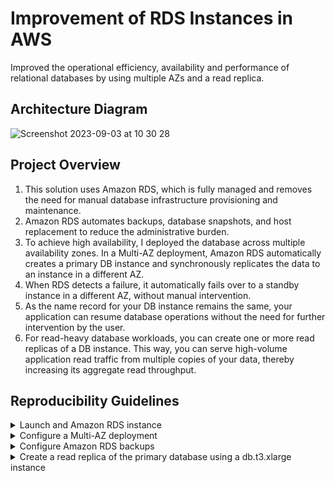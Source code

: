 # Improvement of RDS Instances in AWS
Improved the operational efficiency, availability and performance of relational databases by using multiple AZs and a read replica.

## Architecture Diagram

![Screenshot 2023-09-03 at 10 30 28](https://github.com/martins-jean/Improvement-of-RDS-Instances-in-AWS/assets/118685801/beee3609-0866-4f41-aa43-5e8164efbdc5)

## Project Overview

1. This solution uses Amazon RDS, which is fully managed and removes the need for manual database infrastructure provisioning and maintenance. <br>
2. Amazon RDS automates backups, database snapshots, and host replacement to reduce the administrative burden. <br>
3. To achieve high availability, I deployed the database across multiple availability zones. In a Multi-AZ deployment, Amazon RDS automatically creates a primary DB instance and synchronously replicates the data to an instance in a different AZ. <br>
4. When RDS detects a failure, it automatically fails over to a standby instance in a different AZ, without manual intervention. <br>
5. As the name record for your DB instance remains the same, your application can resume database operations without the need for further intervention by the user. <br>
6. For read-heavy database workloads, you can create one or more read replicas of a DB instance. This way, you can serve high-volume application read traffic from multiple copies of your data, thereby increasing its aggregate read throughput. <br>

## Reproducibility Guidelines

<details>
  <summary>Launch and Amazon RDS instance</summary>
  1. Navigate to the RDS console. <br>
  2. Select Databases and click create database. <br>
  3. Choose "Standard create" and the MariaDB engine type. <br>
  4. Keep the version provided by default and choose the Dev/Test template. <br>
  5. Use the following configurations: <br>
  - Instance identifier: my-database. <br>
  - Master username: admin. <br>
  - Master password: TheRQDword777! <br>
  - frrrrr
</details>

<details>
  <summary>Configure a Multi-AZ deployment</summary>
</details>

<details>
  <summary>Configure Amazon RDS backups</summary>
</details>

<details>
  <summary>Create a read replica of the primary database using a db.t3.xlarge instance</summary>
</details>
